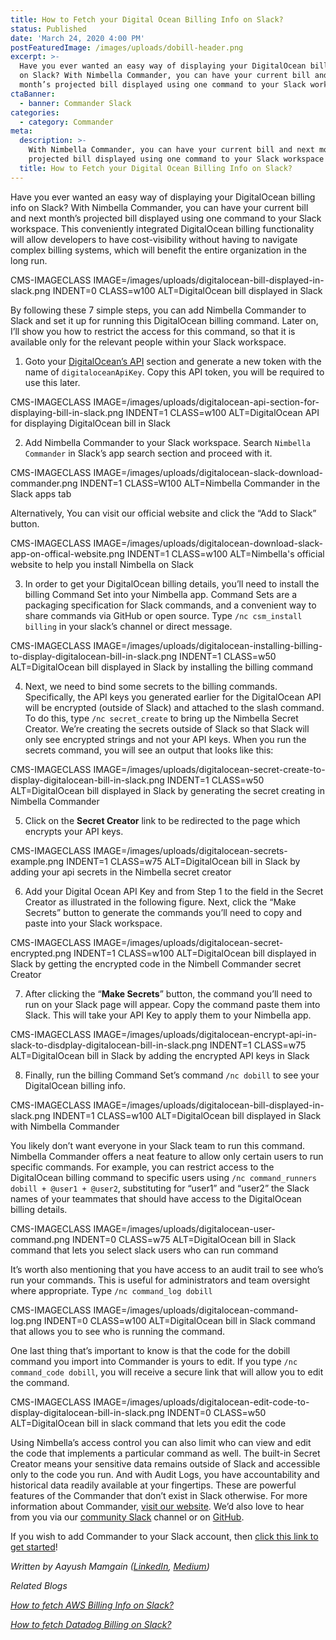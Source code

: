 ```yaml
---
title: How to Fetch your Digital Ocean Billing Info on Slack?
status: Published
date: 'March 24, 2020 4:00 PM'
postFeaturedImage: /images/uploads/dobill-header.png
excerpt: >-
  Have you ever wanted an easy way of displaying your DigitalOcean billing info
  on Slack? With Nimbella Commander, you can have your current bill and next
  month’s projected bill displayed using one command to your Slack workspace.
ctaBanner:
  - banner: Commander Slack
categories:
  - category: Commander
meta:
  description: >-
    With Nimbella Commander, you can have your current bill and next month’s
    projected bill displayed using one command to your Slack workspace ✔
  title: How to Fetch your Digital Ocean Billing Info on Slack?
---
```

Have you ever wanted an easy way of displaying your DigitalOcean billing info on Slack? With Nimbella Commander, you can have your current bill and next month’s projected bill displayed using one command to your Slack workspace. This conveniently integrated DigitalOcean billing functionality will allow developers to have cost-visibility without having to navigate complex billing systems, which will benefit the entire organization in the long run.

CMS-IMAGECLASS IMAGE=/images/uploads/digitalocean-bill-displayed-in-slack.png INDENT=0 CLASS=w100 ALT=DigitalOcean bill displayed in Slack

By following these 7 simple steps, you can add Nimbella Commander to Slack and set it up for running this DigitalOcean billing command. Later on, I’ll show you how to restrict the access for this command, so that it is available only for the relevant people within your Slack workspace.

1. Goto your [DigitalOcean’s API](https://cloud.digitalocean.com/account/api/tokens) section and generate a new token with the name of `digitaloceanApiKey`. Copy this API token, you will be required to use this later.

CMS-IMAGECLASS IMAGE=/images/uploads/digitalocean-api-section-for-displaying-bill-in-slack.png INDENT=1 CLASS=w100 ALT=DigitalOcean API for displaying DigitalOcean bill in Slack

2. Add Nimbella Commander to your Slack workspace. Search `Nimbella Commander` in Slack’s app search section and proceed with it. 

CMS-IMAGECLASS IMAGE=/images/uploads/digitalocean-slack-download-commander.png INDENT=1 CLASS=W100 ALT=Nimbella Commander in the Slack apps tab

Alternatively, You can visit our official website and click the “Add to Slack” button.

CMS-IMAGECLASS IMAGE=/images/uploads/digitalocean-download-slack-app-on-offical-website.png INDENT=1 CLASS=w100 ALT=Nimbella's official website to help you install Nimbella on Slack

3. In order to get your DigitalOcean billing details, you’ll need to install the billing Command Set into your Nimbella app. Command Sets are a packaging specification for Slack commands, and a convenient way to share commands via GitHub or open source. Type `/nc csm_install billing` in your slack’s channel or direct message.

CMS-IMAGECLASS IMAGE=/images/uploads/digitalocean-installing-billing-to-display-digitalocean-bill-in-slack.png INDENT=1 CLASS=w50 ALT=DigitalOcean bill displayed in Slack by installing the billing command

4. Next, we need to bind some secrets to the billing commands. Specifically, the API keys you generated earlier for the DigitalOcean API will be encrypted (outside of Slack) and attached to the slash command. To do this, type `/nc secret_create` to bring up the Nimbella Secret Creator. We’re creating the secrets outside of Slack so that Slack will only see encrypted strings and not your API keys. When you run the secrets command, you will see an output that looks like this:

CMS-IMAGECLASS IMAGE=/images/uploads/digitalocean-secret-create-to-display-digitalocean-bill-in-slack.png INDENT=1 CLASS=w50 ALT=DigitalOcean bill displayed in Slack by generating the secret creating in Nimbella Commander

5. Click on the **Secret Creator** link to be redirected to the page which encrypts your API keys.

CMS-IMAGECLASS IMAGE=/images/uploads/digitalocean-secrets-example.png INDENT=1 CLASS=w75 ALT=DigitalOcean bill in Slack by adding your api secrets in the Nimbella secret creator

6. Add your Digital Ocean API Key and from Step 1 to the field in the Secret Creator as illustrated in the following figure. Next, click the “Make Secrets” button to generate the commands you’ll need to copy and paste into your Slack workspace.

CMS-IMAGECLASS IMAGE=/images/uploads/digitalocean-secret-encrypted.png INDENT=1 CLASS=w100 ALT=DigitalOcean bill displayed in Slack by getting the encrypted code in the Nimbell Commander secret Creator

7. After clicking the “**Make Secrets**” button, the command you’ll need to run on your Slack page will appear. Copy the command paste them into Slack. This will take your API Key to apply them to your Nimbella app.

CMS-IMAGECLASS IMAGE=/images/uploads/digitalocean-encrypt-api-in-slack-to-disdplay-digitalocean-bill-in-slack.png INDENT=1 CLASS=w75 ALT=DigitalOcean bill in Slack by adding the encrypted API keys in Slack

8. Finally, run the billing Command Set’s command `/nc dobill` to see your DigitalOcean billing info.

CMS-IMAGECLASS IMAGE=/images/uploads/digitalocean-bill-displayed-in-slack.png INDENT=1 CLASS=w100 ALT=DigitalOcean bill displayed in Slack with Nimbella Commander

You likely don’t want everyone in your Slack team to run this command. Nimbella Commander offers a neat feature to allow only certain users to run specific commands. For example, you can restrict access to the DigitalOcean billing command to specific users using `/nc command_runners dobill + @user1 + @user2`, substituting for “user1” and “user2” the Slack names of your teammates that should have access to the DigitalOcean billing details.

CMS-IMAGECLASS IMAGE=/images/uploads/digitalocean-user-command.png INDENT=0 CLASS=w75 ALT=DigitalOcean bill in Slack command that lets you select slack users who can run command

It’s worth also mentioning that you have access to an audit trail to see who’s run your commands. This is useful for administrators and team oversight where appropriate. Type `/nc command_log dobill`

CMS-IMAGECLASS IMAGE=/images/uploads/digitalocean-command-log.png INDENT=0 CLASS=w100 ALT=DigitalOcean bill in Slack command that allows you to see who is running the command.

One last thing that’s important to know is that the code for the dobill command you import into Commander is yours to edit. If you type `/nc command_code dobill`, you will receive a secure link that will allow you to edit the command.

CMS-IMAGECLASS IMAGE=/images/uploads/digitalocean-edit-code-to-display-digitalocean-bill-in-slack.png INDENT=0 CLASS=w50 ALT=DigitalOcean bill in slack command that lets you edit the code

Using Nimbella’s access control you can also limit who can view and edit the code that implements a particular command as well. The built-in Secret Creator means your sensitive data remains outside of Slack and accessible only to the code you run. And with Audit Logs, you have accountability and historical data readily available at your fingertips. These are powerful features of the Commander that don’t exist in Slack otherwise. For more information about Commander, [visit our website](https://nimbella.com/integrations/commander). We’d also love to hear from you via our [community Slack](https://nimbella.com/slack) channel or on [GitHub](https://github.com/nimbella/command-sets).

If you wish to add Commander to your Slack account, then [click this link to get started](https://slack.com/apps/AS833QXL0-nimbella-commander)!

_Written by Aayush Mamgain (_[_LinkedIn_](https://www.linkedin.com/in/aayush-mamgain-74ba5177/)_, _[_Medium_](https://medium.com/@coderaayush)_)_

_Related Blogs_

[_How to fetch AWS Billing Info on Slack?_](https://nimbella.com/blog/how-to-fetch-your-aws-billing-info-on-slack)

[_How to fetch Datadog Billing on Slack?_](https://nimbella.com/blog/get-your-datadog-billing-info-in-slack-with-nimbella-commander)
